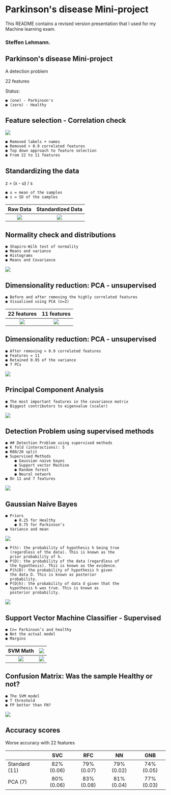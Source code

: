 # Parkinson's disease Mini-project
This README contains a revised version presentation that I used for my Machine learning exam.
### Steffen Lehmann. 


## Parkinson's disease Mini-project
A detection problem

22 features

Status:
```
● (one) - Parkinson's
● (zero) - Healthy
```

## Feature selection - Correlation check

<p align="left">
  <img src="./Images/Cortest.png">
</p>

```
● Removed labels + names
● Removed > 0.9 correlated features
● Top down approach to feature selection
● From 22 to 11 features
```

## Standardizing the data

z = (x - u) / s
```
● u = mean of the samples
● s = SD of the samples
```
Raw Data             | Standardized Data
:-------------------------:|:-------------------------:
![](./Images/Rawnumbers.png)  |  ![](./Images/Scalednumbers.png)


## Normality check and distributions
```
● Shapiro-Wilk test of normality
● Means and variance
● Histograms
● Means and Covariance
```
![](./Images/distributions.png) 
                        

## Dimensionality reduction: PCA - unsupervised
```
● Before and after removing the highly correlated features
● Visualised using PCA (n=2)
```

22 features            | 11 features
:-------------------------:|:-------------------------:
![](./Images/22PCA2.png)  |  ![](./Images/11PCA2.png)


## Dimensionality reduction: PCA - unsupervised
```
● After removing > 0.9 correlated features
● Features = 11
● Retained 0.95 of the variance
● 7 PCs
```
![](./Images/PCA.png)


## Principal Component Analysis
```
● The most important features in the covariance matrix
● Biggest contributors to eigenvalue (scaler)
```
![](./Images/PCABestFeatures.png)


## Detection Problem using supervised methods

```
● ## Detection Problem using supervised methods
● K fold (interactions): 5
● R80/20 split
● Supervised Methods
    ● Gaussian naive bayes
    ● Support vector Machine
    ● Random forest
    ● Neural network
● On 11 and 7 features
```
![](./Images/Kfold'.png)


## Gaussian Naive Bayes

```
● Priors
    ● 0.25 for Healthy
    ● 0.75 for Parkinson’s
● Variance and mean
```
![](./Images/Bayes.png)


```
● P(h): the probability of hypothesis h being true
  (regardless of the data). This is known as the
  prior probability of h.
● P(D): the probability of the data (regardless of
  the hypothesis). This is known as the evidence.
● P(h|D): the probability of hypothesis h given
  the data D. This is known as posterior
  probability.
● P(D|h): the probability of data d given that the
  hypothesis h was true. This is known as
  posterior probability.
```

![](./Images/bayermath.png)

## Support Vector Machine Classifier - Supervised

```
● Cn= Parkinson’s and healthy
● Not the actual model
● Margins
```
SVM Math        | ![](./Images/SVMMath.png)
:-------------------------:|:-------------------------:
![](./Images/SVMMargins.png)  |  ![](./Images/2DSVM'.png)
## Confusion Matrix: Was the sample Healthy or not?
```
● The SVM model
● T threshold
● FP better than FN?
```

![](./Images/ConfusionMatrix.PNG)


## Accuracy scores

Worse accuracy with 22 features

|               |     SVC    |     RFC    |     NN     |     GNB     |
|---------------|:----------:|:----------:|:----------:|:-----------:|
| Standard (11) | 82% (0.06) | 79% (0.07) | 79% (0.02) |  74% (0.05) |
| PCA (7)       | 80% (0.06) | 83% (0.08) | 81% (0.04) |  77% (0.03) |

